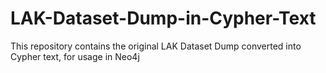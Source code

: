 # LAK-Dataset-Dump-in-Cypher-Text
This repository contains the original LAK Dataset Dump converted into Cypher text, for usage in Neo4j
